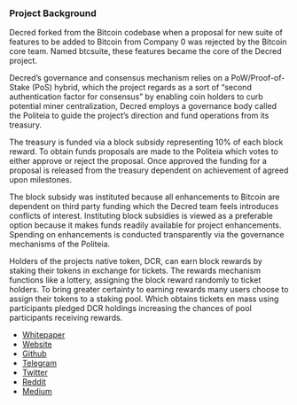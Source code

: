 ### Project Background

Decred forked from the Bitcoin codebase when a proposal for new suite of features to be added to Bitcoin from Company 0 was rejected by the Bitcoin core team. Named btcsuite, these features became the core of the Decred project.

Decred’s governance and consensus mechanism relies on a PoW/Proof-of-Stake (PoS) hybrid, which the project regards as a sort of “second authentication factor for consensus” by enabling coin holders to curb potential miner centralization, Decred employs a governance body called the Politeia to guide the project’s direction and fund operations from its treasury.

The treasury is funded via a block subsidy representing 10% of each block reward. To obtain funds proposals are made to the Politeia which votes to either approve or reject the proposal. Once approved the funding for a proposal is released from the treasury dependent on achievement of agreed upon milestones.

The block subsidy was instituted because all enhancements to Bitcoin are dependent on third party funding which the Decred team feels introduces conflicts of interest. Instituting block subsidies is viewed as a preferable option because it makes funds readily available for project enhancements.  Spending on enhancements is conducted transparently via the governance mechanisms of the Politeia.

Holders of the projects native token, DCR, can earn block rewards by staking their tokens in exchange for tickets. The rewards mechanism functions like a lottery, assigning the block reward randomly to ticket holders. To bring greater certainty to earning rewards many users choose to assign their tokens to a staking pool. Which obtains tickets en mass using participants pledged DCR holdings increasing the chances of pool participants receiving rewards.

- [Whitepaper](https://docs.decred.org/research/overview/)
- [Website](https://decred.org/)
- [Github](https://github.com/decred)
- [Telegram](https://t.me/Decred)
- [Twitter](https://twitter.com/decredproject)
- [Reddit](https://www.reddit.com/r/decred)
- [Medium](https://medium.com/decred)
